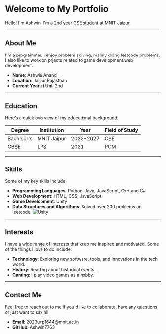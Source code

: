 # Welcome to My Portfolio

Hello! I'm Ashwin, I'm a 2nd year CSE student at MNIT Jaipur.

---
## About Me

I'm a programmer. I enjoy problem solving, mainly doing leetcode problems. I also like to work on prjects related to game development/web development.

- **Name**: Ashwin Anand
- **Location**: Jaipur,Rajasthan
- **Current Year at Uni**: 2nd
---

## Education

Here’s a quick overview of my educational background:

| Degree         | Institution             | Year       | Field of Study         |
|----------------|-------------------------|------------|------------------------|
| Bachelor's     | MNIT Jaipur       | 2023-2027     | CSE |
| CBSE      | LPS   | 2021     | PCM |

---
## Skills
Some of my key skills include:

- **Programming Languages**: Python, Java, JavaScript, C++ and C#
- **Web Development**: HTML, CSS, JavaScript.
- **Game Development**: Unity
- **Data Structures and Algorithms**: Solved over 200 problems on leetcode.
![Unity](https://upload.wikimedia.org/wikipedia/commons/c/c4/Unity_2021.svg)
---

## Interests

I have a wide range of interests that keep me inspired and motivated. Some of the things I love to do include:

- **Technology**: Exploring new software, tools, and innovations in the tech world.
- **History**: Reading about historical events.
- **Gaming**: I play video games as a hobby.

---

## Contact Me

Feel free to reach out to me if you'd like to collaborate, have any questions, or just want to say hi!

- **Email**: 2023ucp1644@mnit.ac.in
- **GitHub**: Ashwin7763
